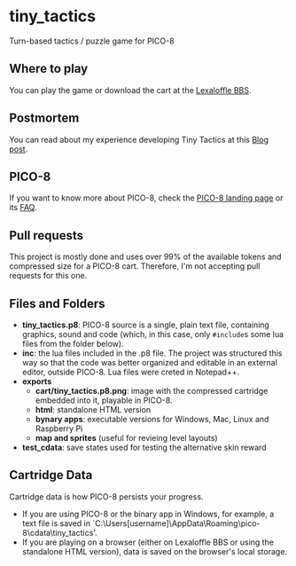 # tiny_tactics
 Turn-based tactics / puzzle game for PICO-8

## Where to play
 You can play the game or download the cart at the [Lexaloffle BBS](https://www.lexaloffle.com/bbs/).
 
## Postmortem
 You can read about my experience developing Tiny Tactics at this [Blog post](https://www.lexaloffle.com/bbs/).
 
## PICO-8
 If you want to know more about PICO-8, check the [PICO-8 landing page](https://www.lexaloffle.com/pico-8.php) or its [FAQ](https://www.lexaloffle.com/pico-8.php?page=faq).
 
## Pull requests
 This project is mostly done and uses over 99% of the available tokens and compressed size for a PICO-8 cart. Therefore, I'm not accepting pull requests for this one.
 
## Files and Folders
 - **tiny_tactics.p8**: PICO-8 source is a single, plain text file, containing graphics, sound and code (which, in this case, only `#include`s some lua files from the folder below).
 - **inc**: the lua files included in the .p8 file. The project was structured this way so that the code was better organized and editable in an external editor, outside PICO-8. Lua files were creted in Notepad++.
 - **exports**
   - **cart/tiny_tactics.p8.png**: image with the compressed cartridge embedded into it, playable in PICO-8.
   - **html**: standalone HTML version
   - **bynary apps**: executable versions for Windows, Mac, Linux and Raspberry Pi
   - **map and sprites** (useful for revieing level layouts)
 - **test_cdata**: save states used for testing the alternative skin reward
 
 ## Cartridge Data
  Cartridge data is how PICO-8 persists your progress. 
  - If you are using PICO-8 or the binary app in Windows, for example, a text file is saved in `C:\Users\[username]\AppData\Roaming\pico-8\cdata\tiny_tactics'.
  - If you are playing on a browser (either on Lexaloffle BBS or using the standalone HTML version), data is saved on the browser's local storage.
 